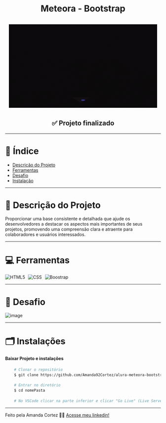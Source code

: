 <div align="center">
  <h1 align="center">
    Meteora - Bootstrap
    <br />
    <br />
    <img src="assets/img/image_06.gif" alt="Gif">
    <br />
  </h1>

  <h2> 
  
  :white_check_mark: Projeto finalizado
  </h2>
</div>


---

# :file_folder: Índice 

- [Descrição do Projeto](#id01)
- [Ferramentas](#id02)
- [Desafio](#id04)
- [Instalação](#id03)

---

# :pushpin: Descrição do Projeto <a name="id01"></a>
Proporcionar uma base consistente e detalhada que ajude os desenvolvedores a destacar os aspectos mais importantes de seus projetos, promovendo uma compreensão clara e atraente para colaboradores e usuários interessados.

---

# :computer: Ferramentas<a name="id02"></a>

<div style="display: flex; gap: 10px;">
  <img src="https://img.shields.io/badge/HTML-e06b12?style=for-the-badge&logo=html5&logoColor=white" alt="HTML5">
  <img src="https://img.shields.io/badge/CSS-1283e0?&style=for-the-badge&logo=css3&logoColor=white" alt="CSS">
  <img src="https://img.shields.io/badge/bootstrap-%23563D7C.svg?style=for-the-badge&logo=bootstrap&logoColor=white" alt="Boostrap">
</div>


---

# 🎯 Desafio <a name="id04"></a>
![image](https://github.com/Amanda92Cortez/alura-meteora-bootstrap/assets/19363871/06cfa1b5-670f-4fad-8f88-8fab388c433e)


---
# 🗂 Instalações <a name="id03"></a>
#### Baixar Projeto e instalações
```bash
    # Clonar o repositório
    $ git clone https://github.com/Amanda92Cortez/alura-meteora-bootstrap.git

    # Entrar no diretório
    $ cd nomePasta

    # No VSCode clicar na parte inferior e clicar "Go Live" (Live Server)
```

---

Feito pela Amanda Cortez 👋🏽 [Acesse meu linkedin!](www.linkedin.com/in/amandacortez92)